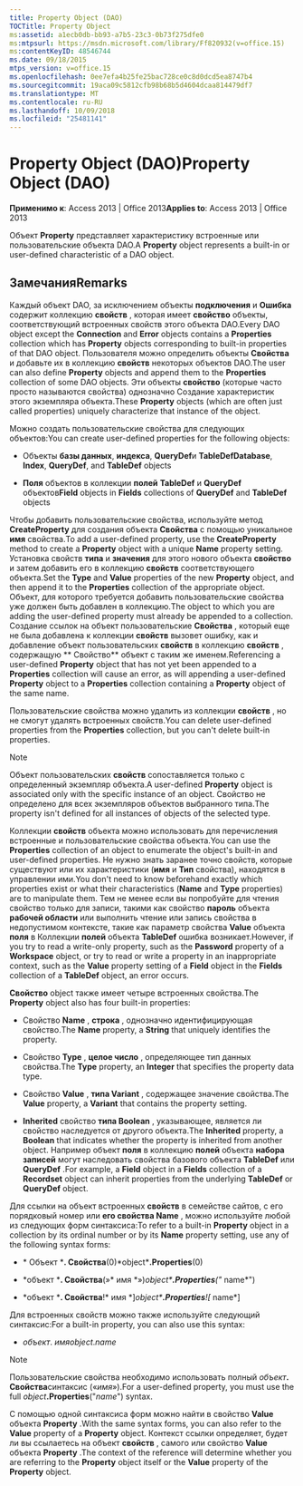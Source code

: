 ```yaml
---
title: Property Object (DAO)
TOCTitle: Property Object
ms:assetid: a1ecb0db-bb93-a7b5-23c3-0b73f275dfe0
ms:mtpsurl: https://msdn.microsoft.com/library/Ff820932(v=office.15)
ms:contentKeyID: 48546744
ms.date: 09/18/2015
mtps_version: v=office.15
ms.openlocfilehash: 0ee7efa4b25fe25bac728ce0c8d0dcd5ea8747b4
ms.sourcegitcommit: 19aca09c5812cfb98b68b5d4604dcaa814479df7
ms.translationtype: MT
ms.contentlocale: ru-RU
ms.lasthandoff: 10/09/2018
ms.locfileid: "25481141"
---
```

# <a name="property-object-dao"></a><span data-ttu-id="ac843-102">Property Object (DAO)</span><span class="sxs-lookup"><span data-stu-id="ac843-102">Property Object (DAO)</span></span>


<span data-ttu-id="ac843-103">**Применимо к**: Access 2013 | Office 2013</span><span class="sxs-lookup"><span data-stu-id="ac843-103">**Applies to**: Access 2013 | Office 2013</span></span>

<span data-ttu-id="ac843-104">Объект **Property** представляет характеристику встроенные или пользовательские объекта DAO.</span><span class="sxs-lookup"><span data-stu-id="ac843-104">A **Property** object represents a built-in or user-defined characteristic of a DAO object.</span></span>

## <a name="remarks"></a><span data-ttu-id="ac843-105">Замечания</span><span class="sxs-lookup"><span data-stu-id="ac843-105">Remarks</span></span>

<span data-ttu-id="ac843-106">Каждый объект DAO, за исключением объекты **подключения** и **Ошибка** содержит коллекцию **свойств** , которая имеет **свойство** объекты, соответствующий встроенных свойств этого объекта DAO.</span><span class="sxs-lookup"><span data-stu-id="ac843-106">Every DAO object except the **Connection** and **Error** objects contains a **Properties** collection which has **Property** objects corresponding to built-in properties of that DAO object.</span></span> <span data-ttu-id="ac843-107">Пользователя можно определить объекты **Свойства** и добавьте их в коллекцию **свойств** некоторых объектов DAO.</span><span class="sxs-lookup"><span data-stu-id="ac843-107">The user can also define **Property** objects and append them to the **Properties** collection of some DAO objects.</span></span> <span data-ttu-id="ac843-108">Эти объекты **свойство** (которые часто просто называются свойства) однозначно Создание характеристик этого экземпляра объекта.</span><span class="sxs-lookup"><span data-stu-id="ac843-108">These **Property** objects (which are often just called properties) uniquely characterize that instance of the object.</span></span>

<span data-ttu-id="ac843-109">Можно создать пользовательские свойства для следующих объектов:</span><span class="sxs-lookup"><span data-stu-id="ac843-109">You can create user-defined properties for the following objects:</span></span>

  - <span data-ttu-id="ac843-110">Объекты **базы данных**, **индекса**, **QueryDef**и **TableDef**</span><span class="sxs-lookup"><span data-stu-id="ac843-110">**Database**, **Index**, **QueryDef**, and **TableDef** objects</span></span>

  - <span data-ttu-id="ac843-111">**Поля** объектов в коллекции **полей** **TableDef** и **QueryDef** объектов</span><span class="sxs-lookup"><span data-stu-id="ac843-111">**Field** objects in **Fields** collections of **QueryDef** and **TableDef** objects</span></span>

<span data-ttu-id="ac843-112">Чтобы добавить пользовательские свойства, используйте метод **CreateProperty** для создания объекта **Свойства** с помощью уникальное **имя** свойства.</span><span class="sxs-lookup"><span data-stu-id="ac843-112">To add a user-defined property, use the **CreateProperty** method to create a **Property** object with a unique **Name** property setting.</span></span> <span data-ttu-id="ac843-113">Установка свойств **типа** и **значения** для этого нового объекта **свойство** и затем добавить его в коллекцию **свойств** соответствующего объекта.</span><span class="sxs-lookup"><span data-stu-id="ac843-113">Set the **Type** and **Value** properties of the new **Property** object, and then append it to the **Properties** collection of the appropriate object.</span></span> <span data-ttu-id="ac843-114">Объект, для которого требуется добавить пользовательские свойства уже должен быть добавлен в коллекцию.</span><span class="sxs-lookup"><span data-stu-id="ac843-114">The object to which you are adding the user-defined property must already be appended to a collection.</span></span> <span data-ttu-id="ac843-115">Создание ссылок на объект пользовательские **Свойства** , который еще не была добавлена к коллекции **свойств** вызовет ошибку, как и добавление объект пользовательских **свойств** в коллекцию **свойств** , содержащую \*\* Свойство\*\* объект с таким же именем.</span><span class="sxs-lookup"><span data-stu-id="ac843-115">Referencing a user-defined **Property** object that has not yet been appended to a **Properties** collection will cause an error, as will appending a user-defined **Property** object to a **Properties** collection containing a **Property** object of the same name.</span></span>

<span data-ttu-id="ac843-116">Пользовательские свойства можно удалить из коллекции **свойств** , но не смогут удалять встроенных свойств.</span><span class="sxs-lookup"><span data-stu-id="ac843-116">You can delete user-defined properties from the **Properties** collection, but you can't delete built-in properties.</span></span>


> [!NOTE]
> <P><span data-ttu-id="ac843-117">Объект пользовательских <STRONG>свойств</STRONG> сопоставляется только с определенный экземпляр объекта.</span><span class="sxs-lookup"><span data-stu-id="ac843-117">A user-defined <STRONG>Property</STRONG> object is associated only with the specific instance of an object.</span></span> <span data-ttu-id="ac843-118">Свойство не определено для всех экземпляров объектов выбранного типа.</span><span class="sxs-lookup"><span data-stu-id="ac843-118">The property isn't defined for all instances of objects of the selected type.</span></span></P>



<span data-ttu-id="ac843-119">Коллекции **свойств** объекта можно использовать для перечисления встроенные и пользовательские свойства объекта.</span><span class="sxs-lookup"><span data-stu-id="ac843-119">You can use the **Properties** collection of an object to enumerate the object's built-in and user-defined properties.</span></span> <span data-ttu-id="ac843-120">Не нужно знать заранее точно свойств, которые существуют или их характеристики (**имя** и **Тип** свойства), находятся в управлении ими.</span><span class="sxs-lookup"><span data-stu-id="ac843-120">You don't need to know beforehand exactly which properties exist or what their characteristics (**Name** and **Type** properties) are to manipulate them.</span></span> <span data-ttu-id="ac843-121">Тем не менее если вы попробуйте для чтения свойство только для записи, такими как свойство **пароль** объекта **рабочей области** или выполнить чтение или запись свойства в недопустимом контексте, такие как параметр свойства **Value** объекта **поля** в Коллекции **полей** объекта **TableDef** ошибка возникает.</span><span class="sxs-lookup"><span data-stu-id="ac843-121">However, if you try to read a write-only property, such as the **Password** property of a **Workspace** object, or try to read or write a property in an inappropriate context, such as the **Value** property setting of a **Field** object in the **Fields** collection of a **TableDef** object, an error occurs.</span></span>

<span data-ttu-id="ac843-122">**Свойство** object также имеет четыре встроенных свойства.</span><span class="sxs-lookup"><span data-stu-id="ac843-122">The **Property** object also has four built-in properties:</span></span>

  - <span data-ttu-id="ac843-123">Свойство **Name** , **строка** , однозначно идентифицирующая свойство.</span><span class="sxs-lookup"><span data-stu-id="ac843-123">The **Name** property, a **String** that uniquely identifies the property.</span></span>

  - <span data-ttu-id="ac843-124">Свойство **Type** , **целое число** , определяющее тип данных свойства.</span><span class="sxs-lookup"><span data-stu-id="ac843-124">The **Type** property, an **Integer** that specifies the property data type.</span></span>

  - <span data-ttu-id="ac843-125">Свойство **Value** , **типа Variant** , содержащее значение свойства.</span><span class="sxs-lookup"><span data-stu-id="ac843-125">The **Value** property, a **Variant** that contains the property setting.</span></span>

  - <span data-ttu-id="ac843-126">**Inherited** свойство **типа Boolean** , указывающее, является ли свойство наследуется от другого объекта.</span><span class="sxs-lookup"><span data-stu-id="ac843-126">The **Inherited** property, a **Boolean** that indicates whether the property is inherited from another object.</span></span> <span data-ttu-id="ac843-127">Например объект **поля** в коллекцию **полей** объекта **набора записей** могут наследовать свойства базового объекта **TableDef** или **QueryDef** .</span><span class="sxs-lookup"><span data-stu-id="ac843-127">For example, a **Field** object in a **Fields** collection of a **Recordset** object can inherit properties from the underlying **TableDef** or **QueryDef** object.</span></span>

<span data-ttu-id="ac843-128">Для ссылки на объект встроенных **свойств** в семействе сайтов, с его порядковый номер или **его свойства Name** , можно используйте любой из следующих форм синтаксиса:</span><span class="sxs-lookup"><span data-stu-id="ac843-128">To refer to a built-in **Property** object in a collection by its ordinal number or by its **Name** property setting, use any of the following syntax forms:</span></span>

  - <span data-ttu-id="ac843-129">\* Объект \***. Свойства**(0)</span><span class="sxs-lookup"><span data-stu-id="ac843-129">\*object\***.Properties**(0)</span></span>

  - <span data-ttu-id="ac843-130">\*объект \***. Свойства**(»\* имя \*»)</span><span class="sxs-lookup"><span data-stu-id="ac843-130">*object\***.Properties**("* name\*")</span></span>

  - <span data-ttu-id="ac843-131">\*объект \***. Свойства**\!\* имя \*\]</span><span class="sxs-lookup"><span data-stu-id="ac843-131">*object\***.Properties**\!\[* name\*\]</span></span>

<span data-ttu-id="ac843-132">Для встроенных свойств можно также используйте следующий синтаксис:</span><span class="sxs-lookup"><span data-stu-id="ac843-132">For a built-in property, you can also use this syntax:</span></span>

  - <span data-ttu-id="ac843-133">*объект*. *имя*</span><span class="sxs-lookup"><span data-stu-id="ac843-133">*object*.*name*</span></span>


> [!NOTE]
> <P><span data-ttu-id="ac843-134">Пользовательские свойства необходимо использовать полный <EM>объект</EM><STRONG>. Свойства</STRONG>синтаксис («<EM>имя</EM>»).</span><span class="sxs-lookup"><span data-stu-id="ac843-134">For a user-defined property, you must use the full <EM>object</EM><STRONG>.Properties</STRONG>("<EM>name</EM>") syntax.</span></span></P>



<span data-ttu-id="ac843-135">С помощью одной синтаксиса форм можно найти в свойство **Value** объекта **Property** .</span><span class="sxs-lookup"><span data-stu-id="ac843-135">With the same syntax forms, you can also refer to the **Value** property of a **Property** object.</span></span> <span data-ttu-id="ac843-136">Контекст ссылки определяет, будет ли вы ссылаетесь на объект **свойств** , самого или свойство **Value** объекта **Property** .</span><span class="sxs-lookup"><span data-stu-id="ac843-136">The context of the reference will determine whether you are referring to the **Property** object itself or the **Value** property of the **Property** object.</span></span>

